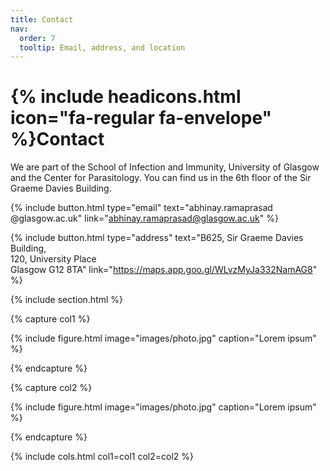 ```yaml
---
title: Contact
nav:
  order: 7
  tooltip: Email, address, and location
---
```


# {% include headicons.html icon="fa-regular fa-envelope" %}Contact

We are part of the School of Infection and Immunity, University of Glasgow and the Center for Parasitology. You can find us in the 6th floor of the Sir Graeme Davies Building.

{%
  include button.html
  type="email"
  text="abhinay.ramaprasad<br>@glasgow.ac.uk"
  link="abhinay.ramaprasad@glasgow.ac.uk"
%}

{%
  include button.html
  type="address"
  text="B625, Sir Graeme Davies Building,<br>120, University Place<br>Glasgow G12 8TA" 
  link="https://maps.app.goo.gl/WLvzMyJa332NamAG8"
%}

{% include section.html %}

{% capture col1 %}

{%
  include figure.html
  image="images/photo.jpg"
  caption="Lorem ipsum"
%}

{% endcapture %}

{% capture col2 %}

{%
  include figure.html
  image="images/photo.jpg"
  caption="Lorem ipsum"
%}

{% endcapture %}

{% include cols.html col1=col1 col2=col2 %}
